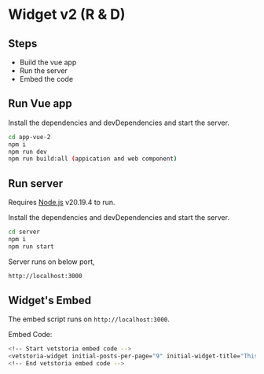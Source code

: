 # Widget v2 (R & D)

## Steps

- Build the vue app
- Run the server
- Embed the code

## Run Vue app
Install the dependencies and devDependencies and start the server.

```sh
cd app-vue-2
npm i
npm run dev
npm run build:all (appication and web component)
```

## Run server

Requires [Node.js](https://nodejs.org/) v20.19.4 to run.

Install the dependencies and devDependencies and start the server.

```sh
cd server
npm i
npm run start
```

Server runs on below port,

```sh
http://localhost:3000
```

## Widget's Embed

The embed script runs on `http://localhost:3000`.

Embed Code:

```sh
<!-- Start vetstoria embed code -->
<vetstoria-widget initial-posts-per-page="9" initial-widget-title="This is a demo widget"></vetstoria-widget><script src="http://localhost:3000/wc/vetstoria-widget.min.js"></script>
<!-- End vetstoria embed code -->
```